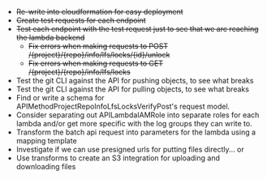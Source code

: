 * ~~Re-write into cloudformation for easy deployment~~
* ~~Create test requests for each endpoint~~
* ~~Test each endpoint with the test request just to see that we are reaching the lambda backend~~
    * ~~Fix errors when making requests to POST /{project}/{repo}/info/lfs/locks/{id}/unlock~~
    * ~~Fix errors when making requests to GET /{project}/{repo}/info/lfs/locks~~
* Test the git CLI against the API for pushing objects, to see what breaks
* Test the git CLI against the API for pulling objects, to see what breaks
* Find or write a schema for APIMethodProjectRepoInfoLfsLocksVerifyPost's request model.
* Consider separating out APILambdaIAMRole into separate roles for each lambda and/or get more specific with the log groups they can write to.
* Transform the batch api request into parameters for the lambda using a mapping template
* Investigate if we can use presigned urls for putting files directly... or
* Use transforms to create an S3 integration for uploading and downloading files

